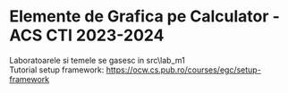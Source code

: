 # Elemente de Grafica pe Calculator - ACS CTI 2023-2024
Laboratoarele si temele se gasesc in src\lab_m1\
Tutorial setup framework: https://ocw.cs.pub.ro/courses/egc/setup-framework
